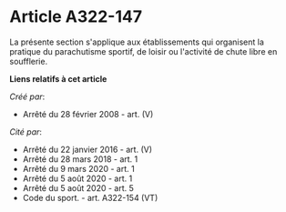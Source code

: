 # Article A322-147

La présente section s'applique aux établissements qui organisent la pratique du parachutisme sportif, de loisir ou l'activité
de chute libre en soufflerie.

**Liens relatifs à cet article**

_Créé par_:

  - Arrêté du 28 février 2008 - art. (V)

_Cité par_:

  - Arrêté du 22 janvier 2016 - art. (V)
  - Arrêté du 28 mars 2018 - art. 1
  - Arrêté du 9 mars 2020 - art. 1
  - Arrêté du 5 août 2020 - art. 1
  - Arrêté du 5 août 2020 - art. 5
  - Code du sport. - art. A322-154 (VT)
